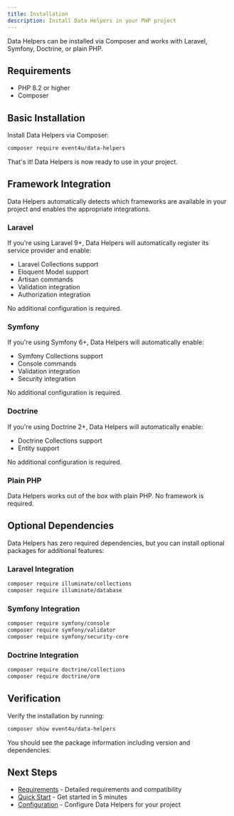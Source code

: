 ```yaml
---
title: Installation
description: Install Data Helpers in your PHP project
---
```


Data Helpers can be installed via Composer and works with Laravel, Symfony, Doctrine, or plain PHP.

## Requirements

- PHP 8.2 or higher
- Composer

## Basic Installation

Install Data Helpers via Composer:

```bash
composer require event4u/data-helpers
```

That's it! Data Helpers is now ready to use in your project.

## Framework Integration

Data Helpers automatically detects which frameworks are available in your project and enables the appropriate integrations.

### Laravel

If you're using Laravel 9+, Data Helpers will automatically register its service provider and enable:

- Laravel Collections support
- Eloquent Model support
- Artisan commands
- Validation integration
- Authorization integration

No additional configuration is required.

### Symfony

If you're using Symfony 6+, Data Helpers will automatically enable:

- Symfony Collections support
- Console commands
- Validation integration
- Security integration

No additional configuration is required.

### Doctrine

If you're using Doctrine 2+, Data Helpers will automatically enable:

- Doctrine Collections support
- Entity support

No additional configuration is required.

### Plain PHP

Data Helpers works out of the box with plain PHP. No framework is required.

## Optional Dependencies

Data Helpers has zero required dependencies, but you can install optional packages for additional features:

### Laravel Integration

```bash
composer require illuminate/collections
composer require illuminate/database
```

### Symfony Integration

```bash
composer require symfony/console
composer require symfony/validator
composer require symfony/security-core
```

### Doctrine Integration

```bash
composer require doctrine/collections
composer require doctrine/orm
```

## Verification

Verify the installation by running:

```bash
composer show event4u/data-helpers
```

You should see the package information including version and dependencies.

## Next Steps

- [Requirements](/data-helpers/getting-started/requirements) - Detailed requirements and compatibility
- [Quick Start](/data-helpers/getting-started/quick-start) - Get started in 5 minutes
- [Configuration](/data-helpers/getting-started/configuration) - Configure Data Helpers for your project

